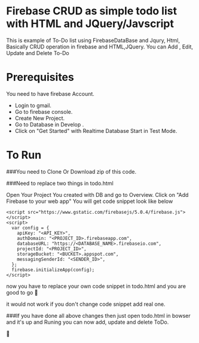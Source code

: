 # Firebase CRUD as simple todo list with HTML and JQuery/Javscript

This is example of To-Do list using FirebaseDataBase and Jqury, Html, Basically CRUD operation in firebase and HTML,JQuery. You can Add , Edit, Update and Delete To-Do

# Prerequisites

You need to have firebase Account.
* Login to gmail. 
* Go to firebase console.
* Create New Project.
* Go to Database in Develop .
* Click on "Get Started" with Realtime Database Start in Test Mode.

# To Run

###You need to Clone Or Download zip of this code.

###Need to replace two things in todo.html

Open Your Project You created with DB and go to Overview. Click on "Add Firebase to your web app" You will get code snippet look like below

```
<script src="https://www.gstatic.com/firebasejs/5.0.4/firebase.js"></script>
<script>
  var config = {
    apiKey: "<API_KEY>",
    authDomain: "<PROJECT_ID>.firebaseapp.com",
    databaseURL: "https://<DATABASE_NAME>.firebaseio.com",
    projectId: "<PROJECT_ID>",
    storageBucket: "<BUCKET>.appspot.com",
    messagingSenderId: "<SENDER_ID>",
  };
  firebase.initializeApp(config);
</script>
```
now you have to replace your own code snippet in todo.html and you are good to go :tada:

it would not work if you don't change code snippet add real one.

###If you have done all above changes then just open todo.html in bowser and it's up and Runing you can now add, update and delete ToDo.

:star2:
